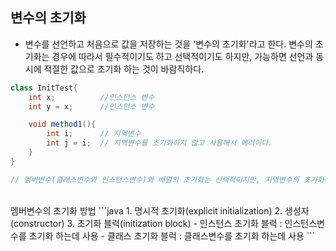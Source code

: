 ## 변수의 초기화
- 변수를 선언하고 처음으로 값을 저장하는 것을 '변수의 초기화'라고 한다. 변수의 초기화는 경우에 따라서 필수적이기도 하고 선택적이기도 하지만, 가능하면 선언과 동시에 적절한 값으로 초기화 하는 것이 바람직하다.

```java
class InitTest{
    int x;          //인스턴스 변수
    int y = x;      //인스턴스 변수

    void method1(){
        int i;      // 지역변수
        int j = i;  // 지역변수를 초기화하지 않고 사용해서 에러이다.
    }
}

// 멤버변수(클래스변수와 인스턴스변수)와 배열의 초기화는 선택적이지만, 지역변수의 초기화는 필수적이다.

```

<br/>
멤버변수의 초기화 방법
```java
1. 명시적 초기화(explicit initialization)
2. 생성자(constructor)
3. 초기화 블럭(initization block)
- 인스턴스 초기화 블럭 : 인스턴스변수를 초기화 하는데 사용
- 클래스 초기화 블럭 : 클래스변수를 초기화 하는데 사용
```